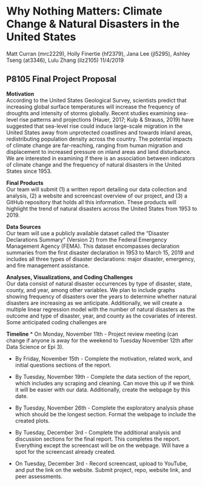Why Nothing Matters: Climate Change & Natural Disasters in the United
States
================
Matt Curran (mrc2229), Holly Finertie (hf2379), Jana Lee (jl5295),
Ashley Tseng (at3346), Lulu Zhang (ilz2105)
11/4/2019

## P8105 Final Project Proposal

**Motivation**  
According to the United States Geological Survey, scientists predict
that increasing global surface temperatures will increase the frequency
of droughts and intensity of storms globally. Recent studies examining
sea-level rise patterns and projections (Hauer, 2017; Kulp & Strauss,
2019) have suggested that sea-level rise could induce large-scale
migration in the United States away from unprotected coastlines and
towards inland areas, redistributing population density across the
country. The potential impacts of climate change are far-reaching,
ranging from human migration and displacement to increased pressure on
inland areas and land disturbance. We are interested in examining if
there is an association between indicators of climate change and the
frequency of natural disasters in the United States since 1953.

**Final Products**  
Our team will submit (1) a written report detailing our data collection
and analysis, (2) a website and screencast overview of our project, and
(3) a GitHub repository that holds all this information. These products
will highlight the trend of natural disasters across the United States
from 1953 to 2019.

**Data Sources**  
Our team will use a publicly available dataset called the “Disaster
Declarations Summary” (Version 2) from the Federal Emergency Management
Agency (FEMA). This dataset encompasses declaration summaries from the
first disaster declaration in 1953 to March 15, 2019 and includes all
three types of disaster declarations: major disaster, emergency, and
fire management assistance.

**Analyses, Visualizations, and Coding Challenges**  
Our data consist of natural disaster occurrences by type of disaster,
state, county, and year, among other variables. We plan to include
graphs showing frequency of disasters over the years to determine
whether natural disasters are increasing as we anticipate. Additionally,
we will create a multiple linear regression model with the number of
natural disasters as the outcome and type of disaster, year, and county
as the covariates of interest. Some anticipated coding challenges are

**Timeline** \* On Monday, November 11th - Project review meeting (can
change if anyone is away for the weekend to Tuesday November 12th after
Data Science or Epi 3).

  - By Friday, November 15th - Complete the motivation, related work,
    and initial questions sections of the report.

  - By Tuesday, November 19th - Complete the data section of the report,
    which includes any scraping and cleaning. Can move this up if we
    think it will be easier with our data. Additionally, create the
    webpage by this date.

  - By Tuesday, November 26th - Complete the exploratory analysis phase
    which should be the longest section. Format the webpage to include
    the created plots.

  - By Tuesday, December 3rd - Complete the additional analysis and
    discussion sections for the final report. This completes the report.
    Everything except the screencast will be on the webpage. Will have a
    spot for the screencast already created.

  - On Tuesday, December 3rd - Record screencast, upload to YouTube, and
    put the link on the website. Submit project, repo, website link, and
    peer assessments.

